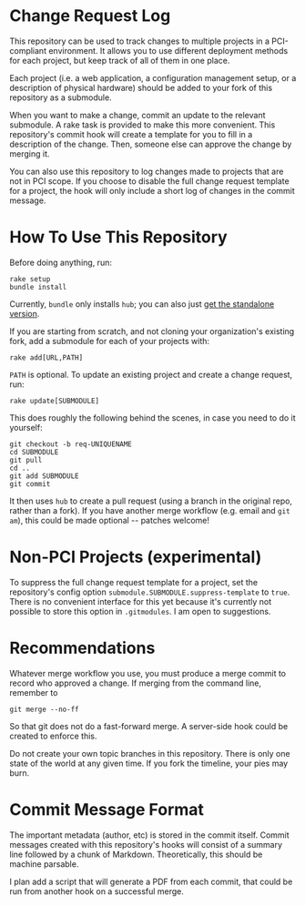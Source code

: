 Change Request Log
==================

This repository can be used to track changes to multiple projects in a
PCI-compliant environment. It allows you to use different deployment methods
for each project, but keep track of all of them in one place.

Each project (i.e. a web application, a configuration management setup, or a
description of physical hardware) should be added to your fork of this
repository as a submodule.

When you want to make a change, commit an update to the relevant submodule. A
rake task is provided to make this more convenient. This repository's commit
hook will create a template for you to fill in a description of the change.
Then, someone else can approve the change by merging it.

You can also use this repository to log changes made to projects that are not
in PCI scope. If you choose to disable the full change request template for a
project, the hook will only include a short log of changes in the commit
message.

How To Use This Repository
==========================

Before doing anything, run:

    rake setup
    bundle install

Currently, `bundle` only installs `hub`; you can also just
[get the standalone version](https://github.com/defunkt/hub#standalone).

If you are starting from scratch, and not cloning your organization's existing
fork, add a submodule for each of your projects with:

    rake add[URL,PATH]

`PATH` is optional. To update an existing project and create a change request,
run:

    rake update[SUBMODULE]

This does roughly the following behind the scenes, in case you need to do it
yourself:

    git checkout -b req-UNIQUENAME
    cd SUBMODULE
    git pull
    cd ..
    git add SUBMODULE
    git commit

It then uses `hub` to create a pull request (using a branch in the original
repo, rather than a fork). If you have another merge workflow (e.g. email and
`git am`), this could be made optional -- patches welcome!

Non-PCI Projects (experimental)
===============================

To suppress the full change request template for a project, set the
repository's config option `submodule.SUBMODULE.suppress-template` to `true`.
There is no convenient interface for this yet because it's currently not
possible to store this option in `.gitmodules`. I am open to suggestions.

Recommendations
===============

Whatever merge workflow you use, you must produce a merge commit to record who
approved a change. If merging from the command line, remember to

    git merge --no-ff

So that git does not do a fast-forward merge. A server-side hook could be
created to enforce this.

Do not create your own topic branches in this repository. There is only one
state of the world at any given time. If you fork the timeline, your pies may
burn.

Commit Message Format
=====================

The important metadata (author, etc) is stored in the commit itself. Commit
messages created with this repository's hooks will consist of a summary line
followed by a chunk of Markdown. Theoretically, this should be machine
parsable.

I plan add a script that will generate a PDF from each commit, that could be
run from another hook on a successful merge.
